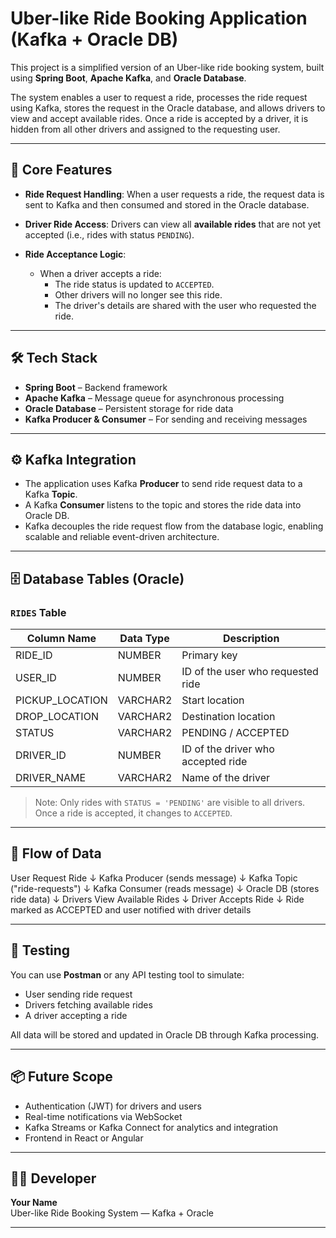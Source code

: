 # Uber-like Ride Booking Application (Kafka + Oracle DB)

This project is a simplified version of an Uber-like ride booking system, built using **Spring Boot**, **Apache Kafka**, and **Oracle Database**.

The system enables a user to request a ride, processes the ride request using Kafka, stores the request in the Oracle database, and allows drivers to view and accept available rides. Once a ride is accepted by a driver, it is hidden from all other drivers and assigned to the requesting user.

---

## 🧠 Core Features

- **Ride Request Handling**: When a user requests a ride, the request data is sent to Kafka and then consumed and stored in the Oracle database.
  
- **Driver Ride Access**: Drivers can view all **available rides** that are not yet accepted (i.e., rides with status `PENDING`).

- **Ride Acceptance Logic**:
  - When a driver accepts a ride:
    - The ride status is updated to `ACCEPTED`.
    - Other drivers will no longer see this ride.
    - The driver's details are shared with the user who requested the ride.

---

## 🛠️ Tech Stack

- **Spring Boot** – Backend framework
- **Apache Kafka** – Message queue for asynchronous processing
- **Oracle Database** – Persistent storage for ride data
- **Kafka Producer & Consumer** – For sending and receiving messages

---

## ⚙️ Kafka Integration

- The application uses Kafka **Producer** to send ride request data to a Kafka **Topic**.
- A Kafka **Consumer** listens to the topic and stores the ride data into Oracle DB.
- Kafka decouples the ride request flow from the database logic, enabling scalable and reliable event-driven architecture.

---

## 🗄️ Database Tables (Oracle)

### `RIDES` Table

| Column Name     | Data Type | Description                        |
|------------------|-----------|------------------------------------|
| RIDE_ID          | NUMBER    | Primary key                        |
| USER_ID          | NUMBER    | ID of the user who requested ride |
| PICKUP_LOCATION  | VARCHAR2  | Start location                     |
| DROP_LOCATION    | VARCHAR2  | Destination location               |
| STATUS           | VARCHAR2  | PENDING / ACCEPTED                 |
| DRIVER_ID        | NUMBER    | ID of the driver who accepted ride|
| DRIVER_NAME      | VARCHAR2  | Name of the driver                 |

> Note: Only rides with `STATUS = 'PENDING'` are visible to all drivers. Once a ride is accepted, it changes to `ACCEPTED`.

---

## 🔄 Flow of Data
User Request Ride
↓
Kafka Producer (sends message)
↓
Kafka Topic ("ride-requests")
↓
Kafka Consumer (reads message)
↓
Oracle DB (stores ride data)
↓
Drivers View Available Rides
↓
Driver Accepts Ride
↓
Ride marked as ACCEPTED and user notified with driver details

---

## 🧪 Testing

You can use **Postman** or any API testing tool to simulate:

- User sending ride request
- Drivers fetching available rides
- A driver accepting a ride

All data will be stored and updated in Oracle DB through Kafka processing.

---

## 📦 Future Scope

- Authentication (JWT) for drivers and users
- Real-time notifications via WebSocket
- Kafka Streams or Kafka Connect for analytics and integration
- Frontend in React or Angular

---

## 👨‍💻 Developer

**Your Name**  
Uber-like Ride Booking System — Kafka + Oracle

---



